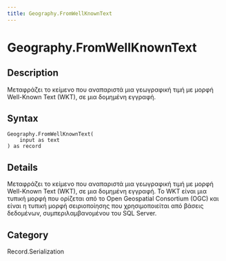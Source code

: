 ```yaml
---
title: Geography.FromWellKnownText
---
```


# Geography.FromWellKnownText


## Description

Μεταφράζει το κείμενο που αναπαριστά μια γεωγραφική τιμή με μορφή Well-Known Text (WKT), σε μια δομημένη εγγραφή.


## Syntax

```powerquery
Geography.FromWellKnownText(
    input as text
) as record
```


## Details

Μεταφράζει το κείμενο που αναπαριστά μια γεωγραφική τιμή με μορφή Well-Known Text (WKT), σε μια δομημένη εγγραφή. Το WKT είναι μια τυπική μορφή που ορίζεται από το Open Geospatial Consortium (OGC) και είναι η τυπική μορφή σειριοποίησης που χρησιμοποιείται από βάσεις δεδομένων, συμπεριλαμβανομένου του SQL Server.



## Category
Record.Serialization
